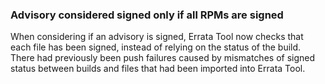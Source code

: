 ### Advisory considered signed only if all RPMs are signed

When considering if an advisory is signed, Errata Tool now checks that
each file has been signed, instead of relying on the status of the
build. There had previously been push failures caused by mismatches
of signed status between builds and files that had been imported into
Errata Tool.
